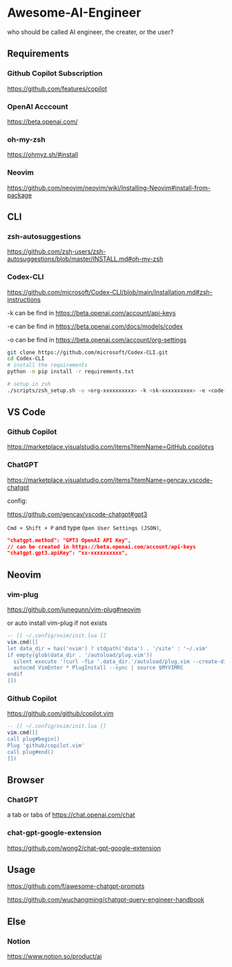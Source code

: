 # Awesome-AI-Engineer
who should be called AI engineer, the creater, or the user?

## Requirements

### Github Copilot Subscription
https://github.com/features/copilot

### OpenAI Acccount 
https://beta.openai.com/

### oh-my-zsh 
https://ohmyz.sh/#install

### Neovim
https://github.com/neovim/neovim/wiki/Installing-Neovim#install-from-package

## CLI

### zsh-autosuggestions 
https://github.com/zsh-users/zsh-autosuggestions/blob/master/INSTALL.md#oh-my-zsh

### Codex-CLI
https://github.com/microsoft/Codex-CLI/blob/main/Installation.md#zsh-instructions

-k can be find in https://beta.openai.com/account/api-keys

-e can be find in https://beta.openai.com/docs/models/codex

-o can be find in https://beta.openai.com/account/org-settings

```bash
git clone https://github.com/microsoft/Codex-CLI.git
cd Codex-CLI
# install the requirements
python -m pip install -r requirements.txt

# setup in zsh
./scripts/zsh_setup.sh -o <org-xxxxxxxxxx> -k <sk-xxxxxxxxxx> -e <code-xxxx-0xx>
```

## VS Code

### Github Copilot
https://marketplace.visualstudio.com/items?itemName=GitHub.copilotvs

### ChatGPT
https://marketplace.visualstudio.com/items?itemName=gencay.vscode-chatgpt

config:

https://github.com/gencay/vscode-chatgpt#gpt3

`Cmd + Shift + P` and type `Open User Settings (JSON)`,
```json
"chatgpt.method": "GPT3 OpenAI API Key",
// can be created in https://beta.openai.com/account/api-keys
"chatgpt.gpt3.apiKey": "xx-xxxxxxxxxx",
```

## Neovim

### vim-plug
https://github.com/junegunn/vim-plug#neovim

or auto install vim-plug if not exists
```lua
-- [[ ~/.config/nvim/init.lua ]]
vim.cmd([[
let data_dir = has('nvim') ? stdpath('data') . '/site' : '~/.vim'
if empty(glob(data_dir . '/autoload/plug.vim'))
  silent execute '!curl -fLo '.data_dir.'/autoload/plug.vim --create-dirs  https://raw.githubusercontent.com/junegunn/vim-plug/master/plug.vim'
  autocmd VimEnter * PlugInstall --sync | source $MYVIMRC
endif
]])
```

### Github Copilot
https://github.com/github/copilot.vim

```lua
-- [[ ~/.config/nvim/init.lua ]]
vim.cmd([[
call plug#begin()
Plug 'github/copilot.vim'
call plug#end()
]])
```

## Browser

### ChatGPT
a tab or tabs of https://chat.openai.com/chat

### chat-gpt-google-extension
https://github.com/wong2/chat-gpt-google-extension

## Usage

https://github.com/f/awesome-chatgpt-prompts

https://github.com/wuchangming/chatgpt-query-engineer-handbook

## Else

### Notion

https://www.notion.so/product/ai
